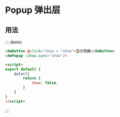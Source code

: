 # Popup 弹出层

## 用法
::: demo
``` html
<AmButton @click="show = !show">显示隐藏</AmButton>
<AmPopup :show.sync="show"/>

<script>
export default {
    data(){
        return {
            show: false,
        }
    }
}
</script>
```
:::